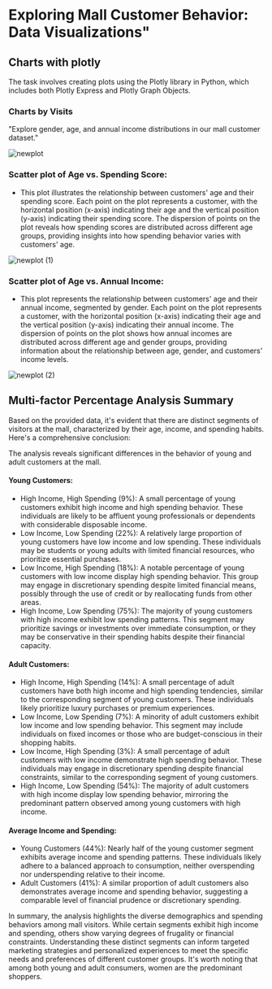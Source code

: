 # Exploring Mall Customer Behavior: Data Visualizations" 
## Charts with plotly
The task involves creating plots using the Plotly library in Python, which includes both Plotly Express and Plotly Graph Objects.

   
### Charts by Visits

"Explore gender, age, and annual income distributions in our mall customer dataset."

![newplot](https://github.com/srkirot/mall_customer_segmentation/assets/166246544/bd10fb68-f9db-488f-9a87-c84002b92c1d)

### Scatter plot of Age vs. Spending Score:

- This plot illustrates the relationship between customers' age and their spending score. Each point on the plot represents a customer, with the horizontal position (x-axis) indicating their age and the vertical position (y-axis) indicating their spending score. The dispersion of points on the plot reveals how spending scores are distributed across different age groups, providing insights into how spending behavior varies with customers' age.

![newplot (1)](https://github.com/srkirot/mall_customer_segmentation/assets/166246544/0ad03f20-efba-430b-89cc-c429bffcee29)

### Scatter plot of Age vs. Annual Income:

- This plot represents the relationship between customers' age and their annual income, segmented by gender. Each point on the plot represents a customer, with the horizontal position (x-axis) indicating their age and the vertical position (y-axis) indicating their annual income. The dispersion of points on the plot shows how annual incomes are distributed across different age and gender groups, providing information about the relationship between age, gender, and customers' income levels.

![newplot (2)](https://github.com/srkirot/mall_customer_segmentation/assets/166246544/07a797b8-d2d0-4530-8dc0-e57593009d53)


## Multi-factor Percentage Analysis Summary

Based on the provided data, it's evident that there are distinct segments of visitors at the mall, characterized by their age, income, and spending habits. Here's a comprehensive conclusion:

The analysis reveals significant differences in the behavior of young and adult customers at the mall.

#### Young Customers:

- High Income, High Spending (9%): A small percentage of young customers exhibit high income and high spending behavior. These individuals are likely to be affluent young professionals or dependents with considerable disposable income.
- Low Income, Low Spending (22%): A relatively large proportion of young customers have low income and low spending. These individuals may be students or young adults with limited financial resources, who prioritize essential purchases.
- Low Income, High Spending (18%): A notable percentage of young customers with low income display high spending behavior. This group may engage in discretionary spending despite limited financial means, possibly through the use of credit or by reallocating funds from other areas.
- High Income, Low Spending (75%): The majority of young customers with high income exhibit low spending patterns. This segment may prioritize savings or investments over immediate consumption, or they may be conservative in their spending habits despite their financial capacity.

  
#### Adult Customers:

- High Income, High Spending (14%): A small percentage of adult customers have both high income and high spending tendencies, similar to the corresponding segment of young customers. These individuals likely prioritize luxury purchases or premium experiences.
- Low Income, Low Spending (7%): A minority of adult customers exhibit low income and low spending behavior. This segment may include individuals on fixed incomes or those who are budget-conscious in their shopping habits.
- Low Income, High Spending (3%): A small percentage of adult customers with low income demonstrate high spending behavior. These individuals may engage in discretionary spending despite financial constraints, similar to the corresponding segment of young customers.
- High Income, Low Spending (54%): The majority of adult customers with high income display low spending behavior, mirroring the predominant pattern observed among young customers with high income.

  
#### Average Income and Spending:

- Young Customers (44%): Nearly half of the young customer segment exhibits average income and spending patterns. These individuals likely adhere to a balanced approach to consumption, neither overspending nor underspending relative to their income.
- Adult Customers (41%): A similar proportion of adult customers also demonstrates average income and spending behavior, suggesting a comparable level of financial prudence or discretionary spending.


 
In summary, the analysis highlights the diverse demographics and spending behaviors among mall visitors. While certain segments exhibit high income and spending, others show varying degrees of frugality or financial constraints. Understanding these distinct segments can inform targeted marketing strategies and personalized experiences to meet the specific needs and preferences of different customer groups. It's worth noting that among both young and adult consumers, women are the predominant shoppers.













